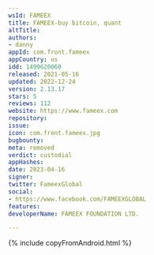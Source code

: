 ```yaml
---
wsId: FAMEEX
title: FAMEEX-buy bitcoin, quant
altTitle: 
authors:
- danny
appId: com.front.fameex
appCountry: us
idd: 1499620060
released: 2021-05-16
updated: 2022-12-24
version: 2.13.17
stars: 5
reviews: 112
website: https://www.fameex.com
repository: 
issue: 
icon: com.front.fameex.jpg
bugbounty: 
meta: removed
verdict: custodial
appHashes: 
date: 2023-04-16
signer: 
twitter: FameexGlobal
social:
- https://www.facebook.com/FAMEEXGLOBAL
features: 
developerName: FAMEEX FOUNDATION LTD.

---
```


{% include copyFromAndroid.html %}
